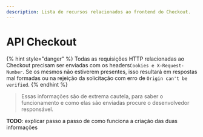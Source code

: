 ```yaml
---
description: Lista de recursos relacionados ao frontend do Checkout.
---
```


# API Checkout



{% hint style="danger" %}
Todas as requisições  HTTP relacionadas ao Checkout precisam ser enviadas com os headers`Cookies e X-Request-Number`. Se os mesmos não estiverem presentes, isso resultará em respostas mal formadas ou na rejeição da solicitação com erro de `Origin can't be verified`.
{% endhint %}

> Essas informações são de extrema cautela, para saber o funcionamento e como elas são enviadas procure o desenvolvedor responsável.

**TODO**: explicar passo a passo de como funciona a criação das duas informações



